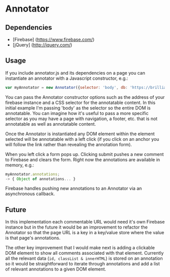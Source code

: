 Annotator
=========

Dependencies
------------

* [Firebase] (https://www.firebase.com/)
* [jQuery] (http://jquery.com/)

Usage
-----

If you include annotator.js and its dependencies on a page you can instantiate an annotator with a Javascript constructor, e.g.:

```javascript
var myAnnotator = new Annotator({selector: 'body', db: 'https://brilliant-torch-2878.firebaseio.com/'});
```

You can pass the Annotator constructor options such as the address of your firebase instance and a CSS selector for the annotatable content. In this initial example I'm passing 'body' as the selector so the entire DOM is annotatable. You can imagine how it's useful to pass a more specific selector as you may have a page with navigation, a footer, etc. that is not annotatable as well as annotatable content.

Once the Annotator is instantiated any DOM element within the element selected will be annotatable with a left click (if you click on an anchor you will follow the link rather than revealing the annotation form). 

When you left click a form pops up. Clicking submit pushes a new comment to Firebase and clears the form. Right now the annotations are available in memory, e.g.:

```javascript
myAnnotator.annotations;
-> { Object of annotations... }
```

Firebase handles pushing new annotations to an Annotator via an asynchronous callback. 

Future
------

In this implementation each commentable URL would need it's own Firebase instance but in the future it would be an improvement to refactor the Annotator so that the page URL is a key in a key/value store where the value is that page's annotations. 

The other key improvement that I would make next is adding a clickable DOM element to show all comments associated with that element. Currently all the relevant data (`id, classList & innerHTML`) is stored on an annotation so it would be straightforward to iterate through annotations and add a list of relevant annotations to a given DOM element.
